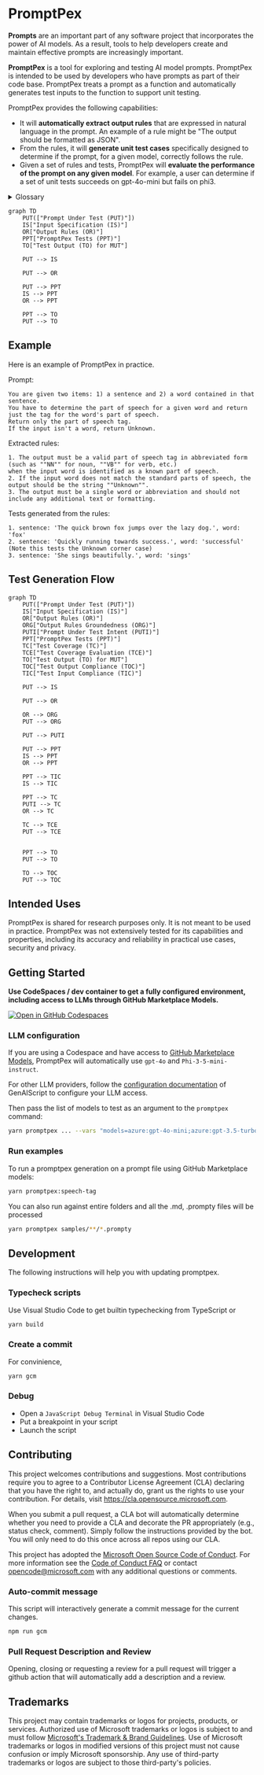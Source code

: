 # PromptPex

**Prompts** are an important part of any software project that incorporates
the power of AI models. As a result, tools to help developers create and maintain
effective prompts are increasingly important.

**PromptPex** is a tool for exploring and testing AI model prompts. PromptPex is
intended to be used by developers who have prompts as part of their code base.
PromptPex treats a prompt as a function and automatically generates test inputs
to the function to support unit testing.

PromptPex provides the following capabilities:

- It will **automatically extract output rules** that are expressed in natural language in the
  prompt. An example of a rule might be "The output should be formatted as JSON".
- From the rules, it will **generate unit test cases** specifically
  designed to determine if the prompt, for a given model, correctly
  follows the rule.
- Given a set of rules and tests, PromptPex will **evaluate the
  performance of the prompt on any given model**. For example,
  a user can determine if a set of unit tests succeeds on gpt-4o-mini
  but fails on phi3.

<details>
<summary>Glossary</summary>

- Prompt Under Test (PUT) - like Program Under Test; the prompt
- Model Under Test (MUT) - Model which we are testing against with specific temperature, etc example: gpt-4o-mini
- Model Used by PromptPex (MPP) - gpt-4o

- Input Specification (IS) - Extracting input constraints of PUT using MPP (input_spec)
- Output Rules (OR) - Extracting output constraints of PUT using MPP (rules_global)
- Output Rules Groundedness (ORG) - Checks if OR is grounded in PUT using MPP (check_rule_grounded)

- Prompt Under Test Intent (PUTI) - Extracting the exact task from PUT using MMP (extract_intent)

- PromptPex Tests (PPT) - Test cases generated for PUT with MPP using IS and OR (test)
- Baseline Tests (BT) - Zero shot test cases generated for PUT with MPP (baseline_test)

- Test Input Compliance (TIC) - Checking if PPT and BT meets the constraints in IS using MPP (check_violation_with_input_spec)
- Test Coverage (TC) - Result generated for PPT and BT on PUTI + OR with MPP (evaluate_test_coverage)

- Test Output (TO) - Result generated for PPT and BT on PUT with each MUT (the template is PUT)
- Test Output Compliance (TOC) - Checking if TO meets the constraints in PUT using MPP (check_violation_with_system_prompt)

</details>

```mermaid
graph TD
    PUT(["Prompt Under Test (PUT)"])
    IS["Input Specification (IS)"]
    OR["Output Rules (OR)"]
    PPT["PromptPex Tests (PPT)"]
    TO["Test Output (TO) for MUT"]

    PUT --> IS

    PUT --> OR

    PUT --> PPT
    IS --> PPT
    OR --> PPT

    PPT --> TO
    PUT --> TO
```

## Example

Here is an example of PromptPex in practice.

Prompt:

```text
You are given two items: 1) a sentence and 2) a word contained in that sentence.
You have to determine the part of speech for a given word and return just the tag for the word's part of speech.
Return only the part of speech tag.
If the input isn't a word, return Unknown.
```

Extracted rules:

```text
1. The output must be a valid part of speech tag in abbreviated form (such as ""NN"" for noun, ""VB"" for verb, etc.)
when the input word is identified as a known part of speech.
2. If the input word does not match the standard parts of speech, the output should be the string ""Unknown"".
3. The output must be a single word or abbreviation and should not include any additional text or formatting.
```

Tests generated from the rules:

```text
1. sentence: 'The quick brown fox jumps over the lazy dog.', word: 'fox'
2. sentence: 'Quickly running towards success.', word: 'successful'
(Note this tests the Unknown corner case)
3. sentence: 'She sings beautifully.', word: 'sings'
```

## Test Generation Flow

```mermaid
graph TD
    PUT(["Prompt Under Test (PUT)"])
    IS["Input Specification (IS)"]
    OR["Output Rules (OR)"]
    ORG["Output Rules Groundedness (ORG)"]
    PUTI["Prompt Under Test Intent (PUTI)"]
    PPT["PromptPex Tests (PPT)"]
    TC["Test Coverage (TC)"]
    TCE["Test Coverage Evaluation (TCE)"]
    TO["Test Output (TO) for MUT"]
    TOC["Test Output Compliance (TOC)"]
    TIC["Test Input Compliance (TIC)"]

    PUT --> IS

    PUT --> OR

    OR --> ORG
    PUT --> ORG

    PUT --> PUTI

    PUT --> PPT
    IS --> PPT
    OR --> PPT

    PPT --> TIC
    IS --> TIC

    PPT --> TC
    PUTI --> TC
    OR --> TC

    TC --> TCE
    PUT --> TCE
    

    PPT --> TO
    PUT --> TO

    TO --> TOC
    PUT --> TOC
```

## Intended Uses

PromptPex is shared for research purposes only. It is not meant to be used in practice. PromptPex was not extensively tested for its capabilities and properties, including its accuracy and reliability in practical use cases, security and privacy.

## Getting Started

**Use CodeSpaces / dev container to get a fully configured environment, including access to LLMs through GitHub Marketplace Models.**

[![Open in GitHub Codespaces](https://github.com/codespaces/badge.svg)](https://github.com/codespaces/new?hide_repo_select=true&ref=main&repo=microsoft/promptpex)

### LLM configuration

If you are using a Codespace and have access to [GitHub Marketplace Models](https://github.com/marketplace/models),
PromptPex will automatically use `gpt-4o` and `Phi-3-5-mini-instruct`.

For other LLM providers, follow the [configuration documentation](https://microsoft.github.io/genaiscript/getting-started/configuration/) of GenAIScript
to configure your LLM access.

Then pass the list of models to test as an argument to the `promptpex` command:

```sh
yarn promptpex ... --vars "models=azure:gpt-4o-mini;azure:gpt-3.5-turbo"
```

### Run examples

To run a promptpex generation on a prompt file
using GitHub Marketplace models:

```sh
yarn promptpex:speech-tag
```

You can also run against entire folders and all the .md, .prompty files will be processed

```sh
yarn promptpex samples/**/*.prompty
```

## Development

The following instructions will help you with updating promptpex.

### Typecheck scripts

Use Visual Studio Code to get builtin typechecking from TypeScript or

```sh
yarn build
```

### Create a commit

For convinience,

```sh
yarn gcm
```

### Debug

- Open a `JavaScript Debug Terminal` in Visual Studio Code
- Put a breakpoint in your script
- Launch the script

## Contributing

This project welcomes contributions and suggestions. Most contributions require you to agree to a
Contributor License Agreement (CLA) declaring that you have the right to, and actually do, grant us
the rights to use your contribution. For details, visit https://cla.opensource.microsoft.com.

When you submit a pull request, a CLA bot will automatically determine whether you need to provide
a CLA and decorate the PR appropriately (e.g., status check, comment). Simply follow the instructions
provided by the bot. You will only need to do this once across all repos using our CLA.

This project has adopted the [Microsoft Open Source Code of Conduct](https://opensource.microsoft.com/codeofconduct/).
For more information see the [Code of Conduct FAQ](https://opensource.microsoft.com/codeofconduct/faq/) or
contact [opencode@microsoft.com](mailto:opencode@microsoft.com) with any additional questions or comments.

### Auto-commit message

This script will interactively generate a commit message for the current changes.

```sh
npm run gcm
```

### Pull Request Description and Review

Opening, closing or requesting a review for a pull request will trigger a github action that will automatically add a description and a review.

## Trademarks

This project may contain trademarks or logos for projects, products, or services. Authorized use of Microsoft
trademarks or logos is subject to and must follow
[Microsoft's Trademark & Brand Guidelines](https://www.microsoft.com/en-us/legal/intellectualproperty/trademarks/usage/general).
Use of Microsoft trademarks or logos in modified versions of this project must not cause confusion or imply Microsoft sponsorship.
Any use of third-party trademarks or logos are subject to those third-party's policies.
